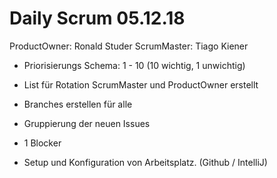 # Daily Scrum 05.12.18  
ProductOwner: Ronald Studer
ScrumMaster: Tiago Kiener

* Priorisierungs Schema: 1 - 10 (10 wichtig, 1 unwichtig)  
* List für Rotation ScrumMaster und ProductOwner erstellt
* Branches erstellen für alle
* Gruppierung der neuen Issues

* 1 Blocker
* Setup und Konfiguration von Arbeitsplatz. (Github / IntelliJ)
